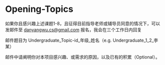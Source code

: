# Opening-Topics
如果你且感兴趣上述课题1-8，且征得目前指导老师或辅导员同意的情况下，可以发邮件至 danyangwu.cs@gmail.com 报名，我会在三个工作日内回复

邮件题目为 Undergraduate_Topic-id_年级_姓名（e.g. Undergraduate_1_2_李某）

邮件中请阐明你对本项目感兴趣、或需求的原因，以及已有的积累（Optional）。
